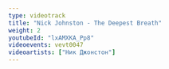 ```yaml
---
type: videotrack
title: "Nick Johnston - The Deepest Breath"
weight: 2
youtubeId: "lxAMXKA_Pp8"
videoevents: vevt0047
videoartists: ["Ник Джонстон"]
---
```

